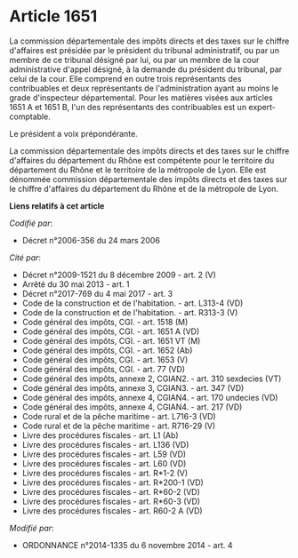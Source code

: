 # Article 1651

La commission départementale des impôts directs et des taxes sur le chiffre d'affaires est présidée par le président du
tribunal administratif, ou par un membre de ce tribunal désigné par lui, ou par un membre de la cour administrative d'appel
désigné, à la demande du président du tribunal, par celui de la cour. Elle comprend en outre trois représentants des
contribuables et deux représentants de l'administration ayant au moins le grade d'inspecteur départemental. Pour les matières
visées aux articles 1651 A et 1651 B, l'un des représentants des contribuables est un expert-comptable. 

Le président a voix prépondérante.

La commission départementale des impôts directs et des taxes sur le chiffre d'affaires du département du Rhône est compétente
pour le territoire du département du Rhône et le territoire de la métropole de Lyon. Elle est dénommée commission
départementale des impôts directs et des taxes sur le chiffre d'affaires du département du Rhône et de la métropole de Lyon.

**Liens relatifs à cet article**

_Codifié par_:

  - Décret n°2006-356 du 24 mars 2006

_Cité par_:

  - Décret n°2009-1521 du 8 décembre 2009 - art. 2 (V)
  - Arrêté du 30 mai 2013 - art. 1
  - Décret n°2017-769 du 4 mai 2017 - art. 3
  - Code de la construction et de l'habitation. - art. L313-4 (VD)
  - Code de la construction et de l'habitation. - art. R313-3 (V)
  - Code général des impôts, CGI. - art. 1518 (M)
  - Code général des impôts, CGI. - art. 1651 A (VD)
  - Code général des impôts, CGI. - art. 1651 VT (M)
  - Code général des impôts, CGI. - art. 1652 (Ab)
  - Code général des impôts, CGI. - art. 1653 (V)
  - Code général des impôts, CGI. - art. 77 (VD)
  - Code général des impôts, annexe 2, CGIAN2. - art. 310 sexdecies (VT)
  - Code général des impôts, annexe 3, CGIAN3. - art. 347 (VD)
  - Code général des impôts, annexe 4, CGIAN4. - art. 170 undecies (VD)
  - Code général des impôts, annexe 4, CGIAN4. - art. 217 (VD)
  - Code rural et de la pêche maritime - art. L716-3 (VD)
  - Code rural et de la pêche maritime - art. R716-29 (V)
  - Livre des procédures fiscales - art. L1 (Ab)
  - Livre des procédures fiscales - art. L136 (VD)
  - Livre des procédures fiscales - art. L59 (VD)
  - Livre des procédures fiscales - art. L60 (VD)
  - Livre des procédures fiscales - art. R*1-2 (V)
  - Livre des procédures fiscales - art. R*200-1 (VD)
  - Livre des procédures fiscales - art. R*60-2 (VD)
  - Livre des procédures fiscales - art. R*60-3 (VD)
  - Livre des procédures fiscales - art. R60-2 A (VD)

_Modifié par_:

  - ORDONNANCE n°2014-1335 du 6 novembre 2014 - art. 4
